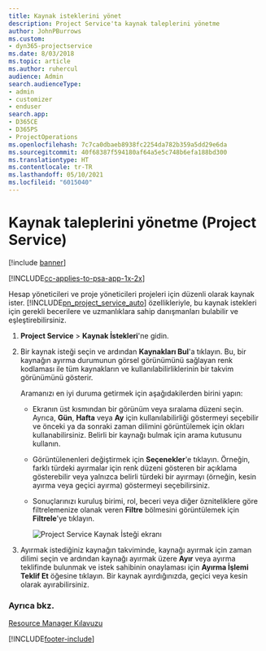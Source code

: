 ```yaml
---
title: Kaynak isteklerini yönet
description: Project Service'ta kaynak taleplerini yönetme
author: JohnPBurrows
ms.custom:
- dyn365-projectservice
ms.date: 8/03/2018
ms.topic: article
ms.author: ruhercul
audience: Admin
search.audienceType:
- admin
- customizer
- enduser
search.app:
- D365CE
- D365PS
- ProjectOperations
ms.openlocfilehash: 7c7ca0dbaeb8938fc2254da782b359a5dd29e6da
ms.sourcegitcommit: 40f68387f594180af64a5e5c748b6efa188bd300
ms.translationtype: HT
ms.contentlocale: tr-TR
ms.lasthandoff: 05/10/2021
ms.locfileid: "6015040"
---
```

# <a name="manage-resource-requests-project-service"></a>Kaynak taleplerini yönetme (Project Service)

[!include [banner](../includes/psa-now-project-operations.md)]

[!INCLUDE[cc-applies-to-psa-app-1x-2x](../includes/cc-applies-to-psa-app-1x-2x.md)]

Hesap yöneticileri ve proje yöneticileri projeleri için düzenli olarak kaynak ister. [!INCLUDE[pn_project_service_auto](../includes/pn-project-service-auto.md)] özellikleriyle, bu kaynak istekleri için gerekli becerilere ve uzmanlıklara sahip danışmanları bulabilir ve eşleştirebilirsiniz.  
  
1. **Project Service** > **Kaynak İstekleri**'ne gidin.  
  
2. Bir kaynak isteği seçin ve ardından **Kaynakları Bul**'a tıklayın. Bu, bir kaynağın ayırma durumunun görsel görünümünü sağlayan renk kodlaması ile tüm kaynakların ve kullanılabilirliklerinin bir takvim görünümünü gösterir.  
  
    Aramanızı en iyi duruma getirmek için aşağıdakilerden birini yapın:  
  
   -   Ekranın üst kısmından bir görünüm veya sıralama düzeni seçin. Ayrıca, **Gün**, **Hafta** veya **Ay** için kullanılabilirliği göstermeyi seçebilir ve önceki ya da sonraki zaman dilimini görüntülemek için okları kullanabilirsiniz. Belirli bir kaynağı bulmak için arama kutusunu kullanın.  
  
   -   Görüntülenenleri değiştirmek için **Seçenekler**'e tıklayın. Örneğin, farklı türdeki ayırmalar için renk düzeni gösteren bir açıklama gösterebilir veya yalnızca belirli türdeki bir ayırmayı (örneğin, kesin ayırma veya geçici ayırma) göstermeyi seçebilirsiniz.  
  
   -   Sonuçlarınızı kuruluş birimi, rol, beceri veya diğer özniteliklere göre filtrelemenize olanak veren **Filtre** bölmesini görüntülemek için **Filtrele**'ye tıklayın.  
  
       ![Project Service Kaynak İsteği ekranı](../psa/media/project-service-resource-request-screen.png "Project Service Kaynak İsteği ekranı")  
  
3. Ayırmak istediğiniz kaynağın takviminde, kaynağı ayırmak için zaman dilimi seçin ve ardından kaynağı ayırmak üzere **Ayır** veya ayırma teklifinde bulunmak ve istek sahibinin onaylaması için **Ayırma İşlemi Teklif Et** öğesine tıklayın. Bir kaynak ayırdığınızda, geçici veya kesin olarak ayırabilirsiniz.  
  
### <a name="see-also"></a>Ayrıca bkz.  
 [Resource Manager Kılavuzu](../psa/resource-manager-guide.md)


[!INCLUDE[footer-include](../includes/footer-banner.md)]